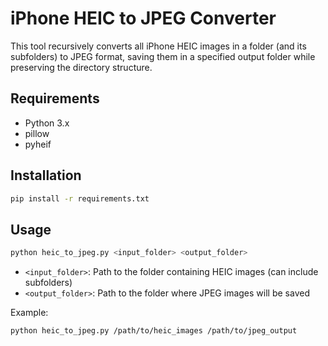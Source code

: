 # iPhone HEIC to JPEG Converter

This tool recursively converts all iPhone HEIC images in a folder (and its subfolders) to JPEG format, saving them in a specified output folder while preserving the directory structure.

## Requirements
- Python 3.x
- pillow
- pyheif

## Installation
```bash
pip install -r requirements.txt
```

## Usage
```bash
python heic_to_jpeg.py <input_folder> <output_folder>
```

- `<input_folder>`: Path to the folder containing HEIC images (can include subfolders)
- `<output_folder>`: Path to the folder where JPEG images will be saved

Example:
```bash
python heic_to_jpeg.py /path/to/heic_images /path/to/jpeg_output
``` 